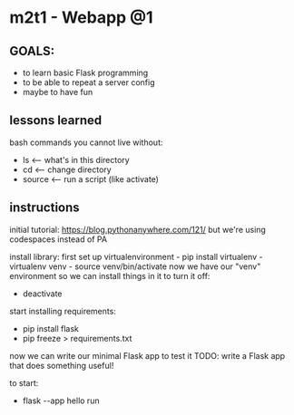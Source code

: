 # m2t1 - Webapp @1

## GOALS:
- to learn basic Flask programming
- to be able to repeat a server config
- maybe to have fun

## lessons learned
bash commands you cannot live without:
- ls     <-- what's in this directory
- cd     <-- change directory
- source     <-- run a script (like activate)

## instructions
initial tutorial: https://blog.pythonanywhere.com/121/
but we're using codespaces instead of PA

install library:
first set up virtualenvironment
    - pip install virtualenv
    - virtualenv venv
    - source venv/bin/activate
now we have our "venv" environment so we can install things in it
to turn it off:
- deactivate

start installing requirements:
- pip install flask
- pip freeze > requirements.txt

now we can write our minimal Flask app to test it
TODO: write a Flask app that does something useful!

to start:
- flask --app hello run
